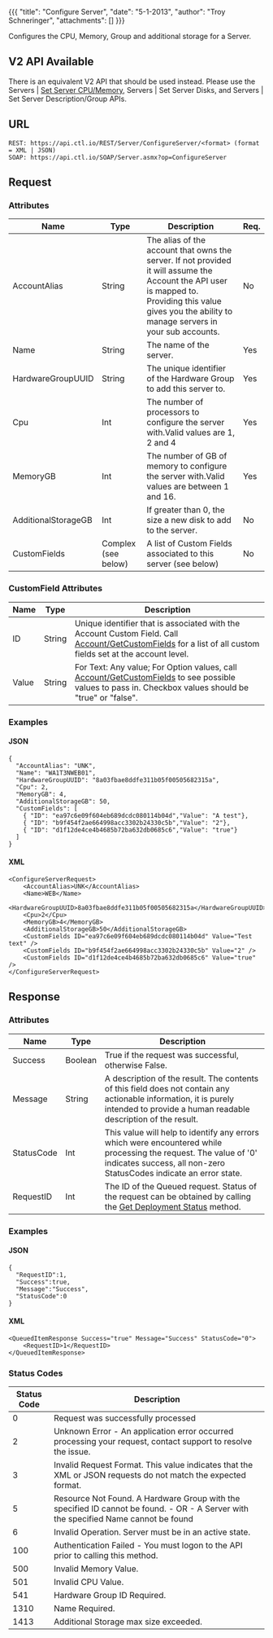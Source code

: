 {{{
  "title": "Configure Server",
  "date": "5-1-2013",
  "author": "Troy Schneringer",
  "attachments": []
}}}

Configures the CPU, Memory, Group and additional storage for a Server.

<div class="alert alert-warning">
<h2>V2 API Available</h2>
There is an equivalent V2 API that should be used instead. Please use the Servers | <a href="../v2/#servers-set-server-cpumemory">Set Server CPU/Memory</a>, Servers | <a href"../v2/#servers-set-server-disks">Set Server Disks</a>, and Servers | <a href"../v2/#servers-set-server-descriptiongroup">Set Server Description/Group</a> APIs.
</div>

## URL

    REST: https://api.ctl.io/REST/Server/ConfigureServer/<format> (format = XML | JSON)
    SOAP: https://api.ctl.io/SOAP/Server.asmx?op=ConfigureServer

## Request

### Attributes
| Name | Type | Description | Req. |
| --- | --- | --- | --- |
| AccountAlias | String | The alias of the account that owns the server. If not provided it will assume the Account the API user is mapped to. Providing this value gives you the ability to manage servers in your sub accounts. | No |
| Name | String | The name of the server. | Yes |
| HardwareGroupUUID | String | The unique identifier of the Hardware Group to add this server to. | Yes |
| Cpu | Int | The number of processors to configure the server with.Valid values are 1, 2 and 4 | Yes |
| MemoryGB | Int | The number of GB of memory to configure the server with.Valid values are between 1 and 16. | Yes |
| AdditionalStorageGB | Int | If greater than 0, the size a new disk to add to the server. | No |
| CustomFields | Complex (see below) | A list of Custom Fields associated to this server (see below) | No |

### CustomField Attributes

| Name | Type | Description |
| --- | --- | --- |
| ID | String | Unique identifier that is associated with the Account Custom Field. Call [Account/GetCustomFields](../Account/GetCustomFields.md) for a list of all custom fields set at the account level. |
| Value | String | For Text: Any value; For Option values, call [Account/GetCustomFields](../Account/GetCustomFields.md) to see possible values to pass in. Checkbox values should be "true" or "false". |tring | For Text: Any value; For Option values, call Account/GetCustomFields to see possible values to pass in. Checkbox values should be "true" or "false". |

### Examples

#### JSON

    {
      "AccountAlias": "UNK",
      "Name": "WA1T3NWEB01",
      "HardwareGroupUUID": "8a03fbae8ddfe311b05f00505682315a",
      "Cpu": 2,
      "MemoryGB": 4,
      "AdditionalStorageGB": 50,
      "CustomFields": [
        { "ID": "ea97c6e09f604eb689dcdc080114b04d","Value": "A test"},
        { "ID": "b9f454f2ae664998acc3302b24330c5b","Value": "2"},
        { "ID": "d1f12de4ce4b4685b72ba632db0685c6","Value": "true"}
      ]
    }

#### XML

    <ConfigureServerRequest>
        <AccountAlias>UNK</AccountAlias>
        <Name>WEB</Name>
        <HardwareGroupUUID>8a03fbae8ddfe311b05f00505682315a</HardwareGroupUUID>
        <Cpu>2</Cpu>
        <MemoryGB>4</MemoryGB>
        <AdditionalStorageGB>50</AdditionalStorageGB>
        <CustomFields ID="ea97c6e09f604eb689dcdc080114b04d" Value="Test text" />
        <CustomFields ID="b9f454f2ae664998acc3302b24330c5b" Value="2" />
        <CustomFields ID="d1f12de4ce4b4685b72ba632db0685c6" Value="true" />
    </ConfigureServerRequest>

## Response

### Attributes

| Name | Type | Description |
| --- | --- | --- |
| Success | Boolean | True if the request was successful, otherwise False. |
| Message | String | A description of the result. The contents of this field does not contain any actionable information, it is purely intended to provide a human readable description of the result. |
| StatusCode | Int | This value will help to identify any errors which were encountered while processing the request. The value of '0' indicates success, all non-zero StatusCodes indicate an error state. |
| RequestID | Int | The ID of the Queued request. Status of the request can be obtained by calling the [Get Deployment Status](../Blueprint/get-deployment-status.md) method. |

### Examples

#### JSON

    {
      "RequestID":1,
      "Success":true,
      "Message":"Success",
      "StatusCode":0
    }

#### XML

    <QueuedItemResponse Success="true" Message="Success" StatusCode="0">
        <RequestID>1</RequestID>
    </QueuedItemResponse>

### Status Codes

| Status Code | Description |
| --- | --- |
| 0 | Request was successfully processed |
| 2 | Unknown Error - An application error occurred processing your request, contact support to resolve the issue. |
| 3 | Invalid Request Format. This value indicates that the XML or JSON requests do not match the expected format. |
| 5 | Resource Not Found. A Hardware Group with the specified ID cannot be found. - OR - A Server with the specified Name cannot be found |
| 6 | Invalid Operation.  Server must be in an active state. |
| 100 | Authentication Failed - You must logon to the API prior to calling this method. |
| 500 | Invalid Memory Value. |
| 501 | Invalid CPU Value. |
| 541 | Hardware Group ID Required.  |
| 1310 | Name Required. |
| 1413 | Additional Storage max size exceeded. |
